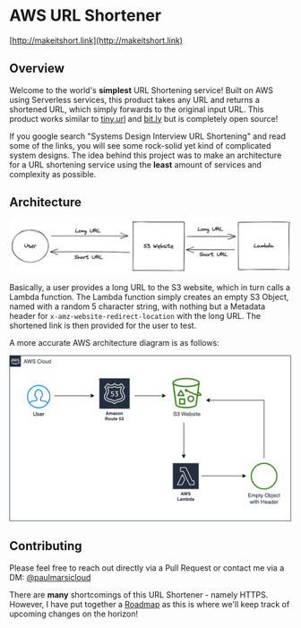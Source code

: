 # AWS URL Shortener

[http://makeitshort.link](http://makeitshort.link)

## Overview

Welcome to the world's **simplest** URL Shortening service! Built on AWS using Serverless services, this product takes any URL and returns a shortened URL, which simply forwards to the original input URL. This product works similar to [tiny.url](tinyurl.com) and [bit.ly](https://bitly.com/) but is completely open source!

If you google search "Systems Design Interview URL Shortening" and read some of the links, you will see some rock-solid yet kind of complicated system designs. The idea behind this project was to make an architecture for a URL shortening service using the **least** amount of services and complexity as possible.

## Architecture

![Architecture](/.github/images/architecture.png)

Basically, a user provides a long URL to the S3 website, which in turn calls a Lambda function. The Lambda function simply creates an empty S3 Object, named with a random 5 character string, with nothing but a Metadata header for `x-amz-website-redirect-location` with the long URL. The shortened link is then provided for the user to test.

A more accurate AWS architecture diagram is as follows:

![AWS Architecture](/.github/images/aws_architecture.png)

## Contributing

Please feel free to reach out directly via a Pull Request or contact me via a DM: [@paulmarsicloud](https://twitter.com/paulmarsicloud)

There are **many** shortcomings of this URL Shortener - namely HTTPS. However, I have put together a [Roadmap](https://github.com/paulmarsicloud/aws-url-shortener/wiki/Roadmap!) as this is where we'll keep track of upcoming changes on the horizon!
